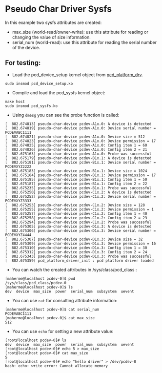 # Pseudo Char Driver Sysfs

In this example two sysfs attributes are created:
- max_size (world-read/owner-write): use this attribute for reading or changing the value of size information.
- serial_num (world-read): use this attribute for reading the serial number of the device.

## For testing:
- Load the pcd_device_setup kernel object from [pcd_platform_drv](../pcd_platform_drv).
```console
sudo insmod pcd_device_setup.ko 
```
- Compile and load the pcd_sysfs kernel object:
```console
make host
sudo insmod pcd_sysfs.ko
```
- Using ```dmesg``` you can see the probe function is called:
```console
[  882.674813] pseudo-char-device pcdev-A1x.0: A device is detected
[  882.674819] pseudo-char-device pcdev-A1x.0: Device serial number = PCDEVABC1111
[  882.674821] pseudo-char-device pcdev-A1x.0: Device size = 512
[  882.674823] pseudo-char-device pcdev-A1x.0: Device permission = 17
[  882.674825] pseudo-char-device pcdev-A1x.0: Config item 1 = 60
[  882.674826] pseudo-char-device pcdev-A1x.0: Config item 2 = 21
[  882.675163] pseudo-char-device pcdev-A1x.0: Probe was successful
[  882.675179] pseudo-char-device pcdev-B1x.1: A device is detected
[  882.675181] pseudo-char-device pcdev-B1x.1: Device serial number = PCDEVXYZ2222
[  882.675183] pseudo-char-device pcdev-B1x.1: Device size = 1024
[  882.675184] pseudo-char-device pcdev-B1x.1: Device permission = 17
[  882.675185] pseudo-char-device pcdev-B1x.1: Config item 1 = 50
[  882.675187] pseudo-char-device pcdev-B1x.1: Config item 2 = 22
[  882.675235] pseudo-char-device pcdev-B1x.1: Probe was successful
[  882.675250] pseudo-char-device pcdev-C1x.2: A device is detected
[  882.675252] pseudo-char-device pcdev-C1x.2: Device serial number = PCDEVXYZ3333
[  882.675253] pseudo-char-device pcdev-C1x.2: Device size = 128
[  882.675255] pseudo-char-device pcdev-C1x.2: Device permission = 1
[  882.675257] pseudo-char-device pcdev-C1x.2: Config item 1 = 40
[  882.675258] pseudo-char-device pcdev-C1x.2: Config item 2 = 23
[  882.675294] pseudo-char-device pcdev-C1x.2: Probe was successful
[  882.675305] pseudo-char-device pcdev-D1x.3: A device is detected
[  882.675306] pseudo-char-device pcdev-D1x.3: Device serial number = PCDEVXYZ4444
[  882.675307] pseudo-char-device pcdev-D1x.3: Device size = 32
[  882.675309] pseudo-char-device pcdev-D1x.3: Device permission = 16
[  882.675310] pseudo-char-device pcdev-D1x.3: Config item 1 = 30
[  882.675312] pseudo-char-device pcdev-D1x.3: Config item 2 = 24
[  882.675343] pseudo-char-device pcdev-D1x.3: Probe was successful
[  882.675359] pcd_platform_driver_init : pcd platform driver loaded
```
- You can watch the created attributes in /sys/class/pcd_class :
```console
[maherme@localhost pcdev-0]$ pwd
/sys/class/pcd_class/pcdev-0
[maherme@localhost pcdev-0]$ ls
dev  device  max_size  power  serial_num  subsystem  uevent
```
- You can use ```cat``` for consulting attribute information:
```console
[maherme@localhost pcdev-0]$ cat serial_num 
PCDEVABC1111
[maherme@localhost pcdev-0]$ cat max_size 
512
```
- You can use ```echo``` for setting a new attribute value:
```console
[root@localhost pcdev-0]# ls
dev  device  max_size  power  serial_num  subsystem  uevent
[root@localhost pcdev-0]# echo 5 > max_size 
[root@localhost pcdev-0]# cat max_size 
5
[root@localhost pcdev-0]# echo "hello driver" > /dev/pcdev-0
bash: echo: write error: Cannot allocate memory
```
